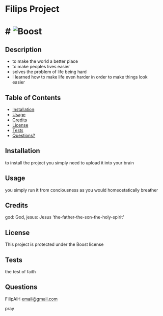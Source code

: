 
# Filips Project

# # ![Boost](https://img.shields.io/badge/license-Boost-informational)

## Description

- to make the world a better place
- to make peoples lives easier
- solves the problem of life being hard
- I learned how to make life even harder in order to make things look easier


## Table of Contents

- [Installation](#installation)
- [Usage](#usage)
- [Credits](#credits)
- [License](#license)
- [Tests](#tests)
- [Questions?](#questions)


## Installation

to install the project you simply need to upload it into your brain

## Usage

you simply run it from conciousness as you would homeostatically breather


## Credits

god: God, jesus: Jesus
'the-father-the-son-the-holy-spirit'


## License

This project is protected under the Boost license


## Tests

the test of faith


## Questions

FilipAlH
email@gmail.com

pray
